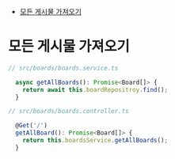 <!-- TOC -->

- [모든 게시물 가져오기](#%EB%AA%A8%EB%93%A0-%EA%B2%8C%EC%8B%9C%EB%AC%BC-%EA%B0%80%EC%A0%B8%EC%98%A4%EA%B8%B0)

<!-- /TOC -->

# 모든 게시물 가져오기
``` typescript
// src/boards/boards.service.ts

  async getAllBoards(): Promise<Board[]> {
    return await this.boardRepositroy.find();
  }
```

``` typescript
// src/boards/boards.controller.ts

  @Get('/')
  getAllBoard(): Promise<Board[]> {
    return this.boardsService.getAllBoards();
  }
```